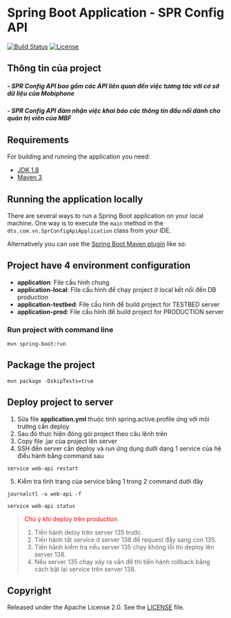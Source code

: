 # Spring Boot Application - SPR Config API

[![Build Status](https://travis-ci.org/codecentric/springboot-sample-app.svg?branch=master)](https://travis-ci.org/codecentric/springboot-sample-app)
[![License](http://img.shields.io/:license-apache-blue.svg)](http://www.apache.org/licenses/LICENSE-2.0.html)

## Thông tin của project

##### - SPR Config API bao gồm các API liên quan đến việc tương tác với cơ sở dữ liệu của Mobiphone

##### - SPR Config API đảm nhận việc khai báo các thông tin đấu nối dành cho quản trị viên của MBF

## Requirements

For building and running the application you need:

- [JDK 1.8](http://www.oracle.com/technetwork/java/javase/downloads/jdk8-downloads-2133151.html)
- [Maven 3](https://maven.apache.org)

## Running the application locally

There are several ways to run a Spring Boot application on your local machine. One way is to execute the `main` method
in the `dts.com.vn.SprConfigApiApplication` class from your IDE.

Alternatively you can use
the [Spring Boot Maven plugin](https://docs.spring.io/spring-boot/docs/current/reference/html/build-tool-plugins-maven-plugin.html)
like so:

## Project have 4 environment configuration

* **application**: File cấu hình chung
* **application-local**:      File cấu hình để chạy project ở local kết nối đến DB production
* **application-testbed**:    File cấu hình để build project for TESTBED server
* **application-prod**:       File cấu hình để build project for PRODUCTION server

### Run project with command line

````shell
mvn spring-boot:run
````

## Package the project

````shell
mvn package -DskipTests=true
````

## Deploy project to server

1. Sửa file **application.yml** thuộc tính spring.active.profile ứng với môi trường cần deploy
2. Sau đó thực hiện đóng gói project theo câu lệnh trên
3. Copy file .jar của project lên server
4. SSH đến server cần deploy và run ứng dụng dưới dạng 1 service của hệ điều hành bằng command sau

````shell
service web-api restart
````

5. Kiểm tra tình trạng của service bằng 1 trong 2 command dưới đây

````shell
journalctl -u web-api -f

service web-api status
````

> <span style="color:red">Chú ý khi deploy trên production</span>
> 1. Tiền hành deloy trên server 135 trước.
> 2. Tiến hành tắt service ở server 138 để request đẩy sang con 135.
> 3. Tiến hành kiểm tra nếu server 135 chạy không lỗi thì deploy lên server 138.
> 4. Nếu server 135 chạy xảy ra vấn đề thì tiến hành rollback bằng cách bật lại service trên server 138.

## Copyright

Released under the Apache License 2.0. See
the [LICENSE](https://github.com/codecentric/springboot-sample-app/blob/master/LICENSE) file.